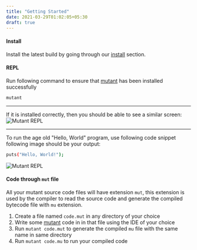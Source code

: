 ```yaml
---
title: "Getting Started"
date: 2021-03-29T01:02:05+05:30
draft: true
---
```


#### Install
Install the latest build by going through our [install](/docs/languagedocs/install/) section.

#### REPL
Run following command to ensure that [mutant](https://github.com/gaurav-gogia/mutant) has been installed successfully
```bash
mutant
```

---

If it is installed correctly, then you should be able to see a similar screen:
![Mutant REPL](/images/repl.png)

---

To run the age old "Hello, World" program, use following code snippet following image should be your output:
```bash
puts("Hello, World!");
```

![Mutant REPL](/images/repl_hello.png)

#### Code through `mut` file
All your mutant source code files will have extension `mut`, this extension is used by the compiler to read the source code and generate the compiled bytecode file with `mu` extension.

1. Create a file named `code.mut` in any directory of your choice
2. Write some [mutant](https://github.com/gaurav-gogia/mutant) code in in that file using the IDE of your choice
3. Run `mutant code.mut` to generate the compiled `mu` file with the same name in same directory
4. Run `mutant code.mu` to run your compiled code